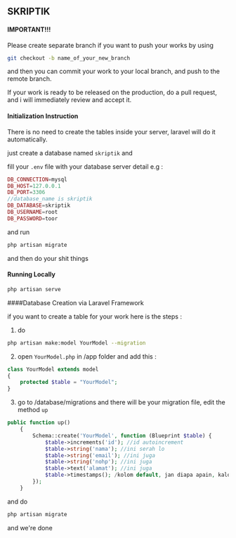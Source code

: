 ## SKRIPTIK

#### IMPORTANT!!!
Please create separate branch if you want to push your works by using 
```bash
git checkout -b name_of_your_new_branch
```
and then you can commit your work to your local branch, and push to the remote branch.

If your work is ready to be released on the production, do a pull request, and i will immediately review and accept it.

#### Initialization Instruction

There is no need to create the tables inside your server, laravel will do it automatically.

just create a database named `skriptik` and

fill your `.env` file with your database server detail e.g :

```php
DB_CONNECTION=mysql
DB_HOST=127.0.0.1
DB_PORT=3306
//database_name is skriptik
DB_DATABASE=skriptik
DB_USERNAME=root
DB_PASSWORD=toor
```

and run
```bash
php artisan migrate
```

and then do your shit things

#### Running Locally
```bash
php artisan serve
```

####Database Creation via Laravel Framework

if you want to create a table for your work here is the steps :
1. do

```bash
php artisan make:model YourModel --migration
```

2. open `YourModel.php` in /app folder and add this :
```php
class YourModel extends model
{
    protected $table = "YourModel";    
}
```

3. go to /database/migrations and there will be your migration file, edit the method `up`
```php
public function up()
    {
        Schema::create('YourModel', function (Blueprint $table) {
            $table->increments('id'); //id autoincrement
            $table->string('nama'); //ini serah lo
            $table->string('email'); //ini juga
            $table->string('nohp'); //ini juga
            $table->text('alamat'); //ini juga
            $table->timestamps(); /kolom default, jan diapa apain, kalo ga ada tambahin aja kek begindang
        });
    }
```

and do

```bash
php artisan migrate
```

and we're done
